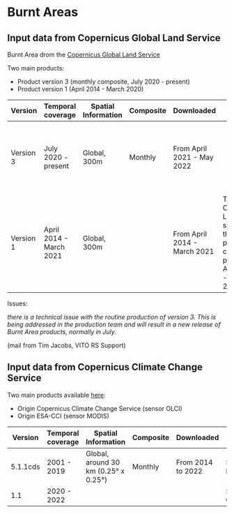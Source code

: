 # Burnt Areas

## Input data from Copernicus Global Land Service

Burnt Area drom the [Copernicus Global Land Service](https://land.copernicus.eu/global/products/ba)

Two main products: 

- Product version 3 (monthly composite, July 2020 - present)
- Product version 1 (April 2014 - March 2020)

| Version   | Temporal coverage   | Spatial Information | Composite | Downloaded | Note | Format |
|-----------|---------------------|---------------------|-----------|------------|------|--------|
| Version 3 | July 2020 - present | Global, 300m        | Monthly   |   From April 2021 - May 2022         |      | The data from May 2022 - onward are not available       |
| Version 1 | April 2014 - March 2021 | Global, 300m    |           |   From April 2014 - March 2021      | The Copernicus Land page says that the product covers the period April 2014 - March 2020 | netCDF |    
Issues: 

*there is a technical issue with the routine production of version 3. This is being addressed in the production team and will result in a new release of Burnt Area products, normally in July.*

(mail from Tim Jacobs, VITO RS Support)

## Input data from Copernicus Climate Change Service

Two main products available [here](https://cds.climate.copernicus.eu/cdsapp#!/dataset/satellite-fire-burned-area?tab=overview):

- Origin Copernicus Climate Change Service (sensor OLCI)
- Origin ESA-CCI (sensor MODIS)

| Version   | Temporal coverage   | Spatial Information | Composite | Downloaded | Note | Format |
|-----------|---------------------|---------------------|-----------|------------|------|--------|
| 5.1.1cds  | 2001 - 2019         | Global, around 30 km (0.25° x 0.25°) | Monthly | From 2014 to 2022 | Sensor: MODIS | netCDF |
| 1.1       | 2020 - 2022         |                     |           |            |  Sensor: OLCI    | netCDF |   


